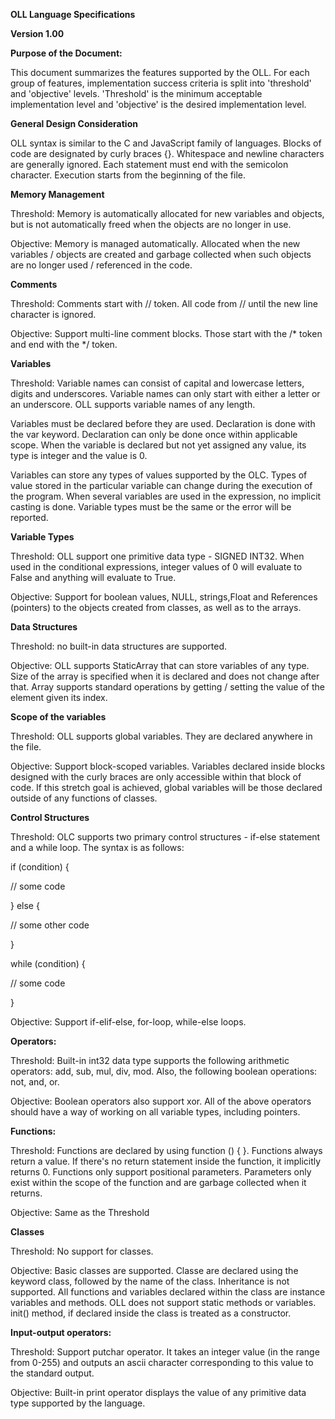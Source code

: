 **OLL Language Specifications**

**Version 1.00**

**Purpose of the Document:**

This document summarizes the features supported by the OLL. For each group of features, implementation success criteria is split into &#39;threshold&#39; and &#39;objective&#39; levels. &#39;Threshold&#39; is the minimum acceptable implementation level and &#39;objective&#39; is the desired implementation level.

**General Design Consideration**

OLL syntax is similar to the C and JavaScript family of languages. Blocks of code are designated by curly braces {}. Whitespace and newline characters are generally ignored. Each statement must end with the semicolon character. Execution starts from the beginning of the file.

**Memory Management**

Threshold: Memory is automatically allocated for new variables and objects, but is not automatically freed when the objects are no longer in use.

Objective: Memory is managed automatically. Allocated when the new variables / objects are created and garbage collected when such objects are no longer used / referenced in the code.

**Comments**

Threshold: Comments start with // token. All code from // until the new line character is ignored.

Objective: Support multi-line comment blocks. Those start with the /\* token and end with the \*/ token.

**Variables**

Threshold: Variable names can consist of capital and lowercase letters, digits and underscores. Variable names can only start with either a letter or an underscore. OLL supports variable names of any length.

Variables must be declared before they are used. Declaration is done with the var keyword. Declaration can only be done once within applicable scope. When the variable is declared but not yet assigned any value, its type is integer and the value is 0.

Variables can store any types of values supported by the OLC. Types of value stored in the particular variable can change during the execution of the program. When several variables are used in the expression, no implicit casting is done. Variable types must be the same or the error will be reported.

**Variable Types**

Threshold: OLL support one primitive data type - SIGNED INT32. When used in the conditional expressions, integer values of 0 will evaluate to False and anything will evaluate to True.

Objective: Support for boolean values, NULL, strings,Float and References (pointers) to the objects created from classes, as well as to the arrays.

**Data Structures**

Threshold: no built-in data structures are supported.

Objective: OLL supports StaticArray that can store variables of any type. Size of the array is specified when it is declared and does not change after that. Array supports standard operations by getting / setting the value of the element given its index.

**Scope of the variables**

Threshold: OLL supports global variables. They are declared anywhere in the file.

Objective: Support block-scoped variables. Variables declared inside blocks designed with the curly braces are only accessible within that block of code. If this stretch goal is achieved, global variables will be those declared outside of any functions of classes.

**Control Structures**

Threshold: OLC supports two primary control structures - if-else statement and a while loop. The syntax is as follows:

if (condition) {

// some code

} else {

// some other code

}

while (condition) {

// some code

}

Objective: Support if-elif-else, for-loop, while-else loops.

**Operators:**

Threshold: Built-in int32 data type supports the following arithmetic operators: add, sub, mul, div, mod. Also, the following boolean operations: not, and, or.

Objective: Boolean operators also support xor. All of the above operators should have a way of working on all variable types, including pointers.

**Functions:**

Threshold: Functions are declared by using function () { }. Functions always return a value. If there&#39;s no return statement inside the function, it implicitly returns 0. Functions only support positional parameters. Parameters only exist within the scope of the function and are garbage collected when it returns.

Objective: Same as the Threshold

**Classes**

Threshold: No support for classes.

Objective: Basic classes are supported. Classe are declared using the keyword class, followed by the name of the class. Inheritance is not supported. All functions and variables declared within the class are instance variables and methods. OLL does not support static methods or variables. init() method, if declared inside the class is treated as a constructor.

**Input-output operators:**

Threshold: Support putchar operator. It takes an integer value (in the range from 0-255) and outputs an ascii character corresponding to this value to the standard output.

Objective: Built-in print operator displays the value of any primitive data type supported by the language.